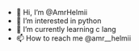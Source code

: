 - 👋 Hi, I’m @AmrHelmii
- 👀 I’m interested in python 
- 🌱 I’m currently learning c lang
- 📫 How to reach me @amr__helmii

<!---
AmrHelmii/AmrHelmii is a ✨ special ✨ repository because its `README.md` (this file) appears on your GitHub profile.
You can click the Preview link to take a look at your changes.
--->
